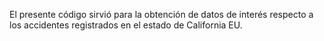 
El presente código sirvió para la obtención de datos de interés respecto a los accidentes registrados en el estado de California EU.
